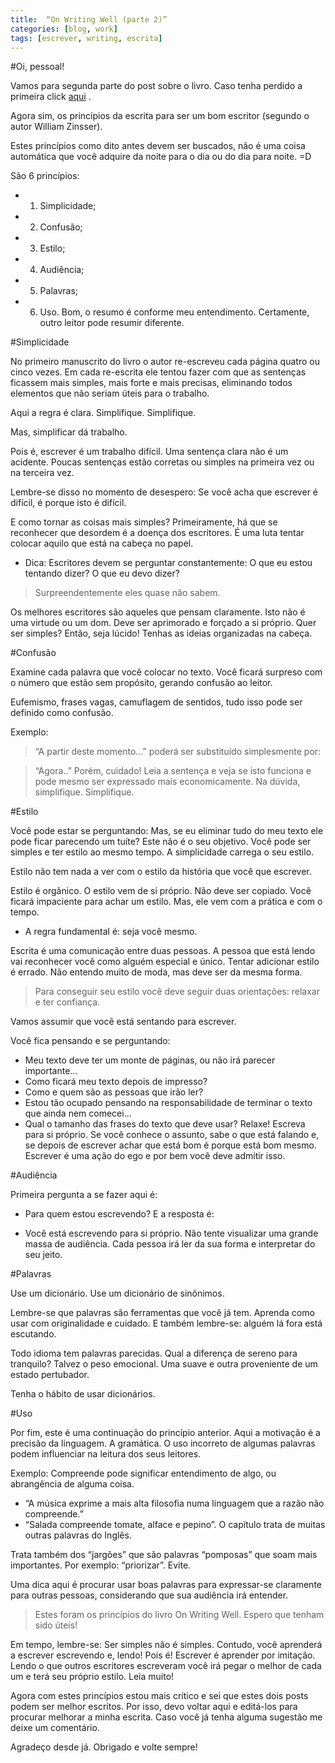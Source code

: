```yaml
---
title:  “On Writing Well (parte 2)”
categories: [blog, work]
tags: [escrever, writing, escrita]
---
```


#Oi, pessoal!

Vamos para segunda parte do post sobre o livro. Caso tenha perdido a primeira click [aqui](https://danielcaruaru.github.io/blog/work/On-Writing-Well/) .

Agora sim, os princípios da escrita para ser um bom escritor (segundo o autor William Zinsser). 

Estes princípios como dito antes devem ser buscados, não é uma coisa automática que você adquire da noite para o dia ou do dia para noite. =D

São 6 princípios:

* 1. Simplicidade;
* 2. Confusão;
* 3. Estilo;
* 4. Audiência;
* 5. Palavras;
* 6. Uso.
Bom, o resumo é conforme meu entendimento. Certamente, outro leitor pode resumir diferente.

#Simplicidade

No primeiro manuscrito do livro o autor re-escreveu cada página quatro ou cinco vezes. Em cada re-escrita ele tentou fazer com que as sentenças ficassem mais simples, mais forte e mais precisas, eliminando todos elementos que não seriam úteis para o trabalho.

Aqui a regra é clara. Simplifique. Simplifique.

Mas, simplificar dá trabalho.

Pois é, escrever é um trabalho difícil. Uma sentença clara não é um acidente. Poucas sentenças estão corretas ou simples na primeira vez ou na terceira vez.

Lembre-se disso no momento de desespero: Se você acha que escrever é difícil, é porque isto é difícil.

E como tornar as coisas mais simples? Primeiramente, há que se reconhecer que desordem é a doença dos escritores. É uma luta tentar colocar aquilo que está na cabeça no papel.

* Dica: Escritores devem se perguntar constantemente: O que eu estou tentando dizer? O que eu devo dizer?
> Surpreendentemente eles quase não sabem. 

Os melhores escritores são aqueles que pensam claramente. Isto não é uma virtude ou um dom. Deve ser aprimorado e forçado a si próprio.
Quer ser simples? Então, seja lúcido! Tenhas as ideias organizadas na cabeça.

#Confusão

Examine cada palavra que você colocar no texto. Você ficará surpreso com o número que estão sem propósito, gerando confusão ao leitor.

Eufemismo, frases vagas, camuflagem de sentidos, tudo isso pode ser definido como confusão.

Exemplo:

> “A partir deste momento…”
poderá ser substituído simplesmente por:

> “Agora..”
Porém, cuidado! Leia a sentença e veja se isto funciona e pode mesmo ser expressado mais economicamente. Na dúvida, simplifique. Simplifique.

#Estilo

Você pode estar se perguntando: Mas, se eu eliminar tudo do meu texto ele pode ficar parecendo um tuíte? Este não é o seu objetivo. Você pode ser simples e ter estilo ao mesmo tempo. A simplicidade carrega o seu estilo. 

Estilo não tem nada a ver com o estilo da história que você que escrever.

Estilo é orgânico. O estilo vem de si próprio. Não deve ser copiado. Você ficará impaciente para achar um estilo. Mas, ele vem com a prática e com o tempo.

* A regra fundamental é: seja você mesmo.

Escrita é uma comunicação entre duas pessoas. A pessoa que está lendo vai reconhecer você como alguém especial e único. Tentar adicionar estilo é errado. Não entendo muito de moda, mas deve ser da mesma forma.

> Para conseguir seu estilo você deve seguir duas orientações: relaxar e ter confiança.

Vamos assumir que você está sentando para escrever.

Você fica pensando e se perguntando:

* Meu texto deve ter um monte de páginas, ou não irá parecer importante…
* Como ficará meu texto depois de impresso?
* Como e quem são as pessoas que irão ler?
* Estou tão ocupado pensando na responsabilidade de terminar o texto que ainda nem comecei…
* Qual o tamanho das frases do texto que deve usar?
Relaxe! Escreva para si próprio. Se você conhece o assunto, sabe o que está falando e, se depois de escrever achar que está bom é porque está bom mesmo. Escrever é uma ação do ego e por bem você deve admitir isso. 


#Audiência

Primeira pergunta a se fazer aqui é:

* Para quem estou escrevendo?
E a resposta é:

* Você está escrevendo para si próprio.
Não tente visualizar uma grande massa de audiência. Cada pessoa irá ler da sua forma e interpretar do seu jeito.

#Palavras

Use um dicionário.
Use um dicionário de sinônimos.

Lembre-se que palavras são ferramentas que você já tem. Aprenda como usar com originalidade e cuidado. E também lembre-se: alguém lá fora está escutando.

Todo idioma tem palavras parecidas. Qual a diferença de sereno para tranquilo? Talvez o peso emocional. Uma suave e outra proveniente de um estado pertubador.

Tenha o hábito de usar dicionários.

#Uso

Por fim, este é uma continuação do princípio anterior. Aqui a motivação é a precisão da linguagem. A gramática. O uso incorreto de algumas palavras podem influenciar na leitura dos seus leitores.

Exemplo: Compreende pode significar entendimento de algo, ou abrangência de alguma coisa.

* “A música exprime a mais alta filosofia numa linguagem que a razão não compreende.”
* “Salada compreende tomate, alface e pepino”.
O capítulo trata de muitas outras palavras do Inglês.

Trata também dos “jargões” que são palavras “pomposas” que soam mais importantes. Por exemplo: “priorizar”. Evite.

Uma dica aqui é procurar usar boas palavras para expressar-se claramente para outras pessoas, considerando que sua audiência irá entender.

> Estes foram os princípios do livro On Writing Well. Espero que tenham sido úteis!

Em tempo, lembre-se: Ser simples não é simples. Contudo, você aprenderá a escrever escrevendo e, lendo! Pois é! Escrever é aprender por imitação. Lendo o que outros escritores escreveram você irá pegar o melhor de cada um e terá seu próprio estilo. Leia muito!

Agora com estes princípios estou mais crítico e sei que estes dois posts podem ser melhor escritos. Por isso, devo voltar aqui e editá-los para procurar melhorar a minha escrita. Caso você já tenha alguma sugestão me deixe um comentário.

Agradeço desde já. Obrigado e volte sempre!